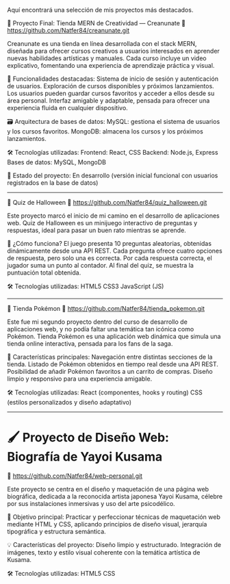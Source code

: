 
Aquí encontrará una selección de mis proyectos más destacados.


🎨 Proyecto Final: Tienda MERN de Creatividad — Creanunate
 📌 https://github.com/Natfer84/creanunate.git

Creanunate es una tienda en línea desarrollada con el stack MERN, diseñada para ofrecer cursos creativos a usuarios interesados en aprender nuevas habilidades artísticas y manuales. Cada curso incluye un video explicativo, fomentando una experiencia de aprendizaje práctica y visual.

🧰 Funcionalidades destacadas: Sistema de inicio de sesión y autenticación de usuarios. Exploración de cursos disponibles y próximos lanzamientos. Los usuarios pueden guardar cursos favoritos y acceder a ellos desde su área personal. Interfaz amigable y adaptable, pensada para ofrecer una experiencia fluida en cualquier dispositivo.

🗃️ Arquitectura de bases de datos: MySQL: gestiona el sistema de usuarios y los cursos favoritos. MongoDB: almacena los cursos y los próximos lanzamientos.

🛠️ Tecnologías utilizadas: Frontend: React, CSS Backend: Node.js, Express Bases de datos: MySQL, MongoDB

🚧 Estado del proyecto: En desarrollo (versión inicial funcional con usuarios registrados en la base de datos)

----



 🎃 Quiz de Halloween
   📌 https://github.com/Natfer84/quiz_halloween.git
   
Este proyecto marcó el inicio de mi camino en el desarrollo de aplicaciones web. Quiz de Halloween es un minijuego interactivo de preguntas y respuestas, ideal para pasar un buen rato mientras se aprende.
   
🧠 ¿Cómo funciona?
El juego presenta 10 preguntas aleatorias, obtenidas dinámicamente desde una API REST.
Cada pregunta ofrece cuatro opciones de respuesta, pero solo una es correcta.
Por cada respuesta correcta, el jugador suma un punto al contador.
Al final del quiz, se muestra la puntuación total obtenida.

🛠️ Tecnologías utilizadas:
HTML5
CSS3
JavaScript (JS)

----


   


 🛒 Tienda Pokémon
   📌 https://github.com/Natfer84/tienda_pokemon.git

Este fue mi segundo proyecto dentro del curso de desarrollo de aplicaciones web, y no podía faltar una temática tan icónica como Pokémon. Tienda Pokémon es una aplicación web dinámica que simula una tienda online interactiva, pensada para los fans de la saga.

👾 Características principales:
Navegación entre distintas secciones de la tienda.
Listado de Pokémon obtenidos en tiempo real desde una API REST.
Posibilidad de añadir Pokémon favoritos a un carrito de compras.
Diseño limpio y responsivo para una experiencia amigable.

🛠️ Tecnologías utilizadas:
React (componentes, hooks y routing)
CSS (estilos personalizados y diseño adaptativo)

-----




# 🖌️ Proyecto de Diseño Web: Biografía de Yayoi Kusama
📌 https://github.com/Natfer84/web-personal.git

Este proyecto se centra en el diseño y maquetación de una página web biográfica, dedicada a la reconocida artista japonesa Yayoi Kusama, célebre por sus instalaciones inmersivas y uso del arte psicodélico.

🎯 Objetivo principal:
Practicar y perfeccionar técnicas de maquetación web mediante HTML y CSS, aplicando principios de diseño visual, jerarquía tipográfica y estructura semántica.

💡 Características del proyecto:
Diseño limpio y estructurado.
Integración de imágenes, texto y estilo visual coherente con la temática artística de Kusama.

🛠️ Tecnologías utilizadas:
HTML5
CSS
    
   

